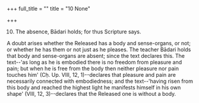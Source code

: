 +++
full_title = ""
title = "10 None"

+++




10. The absence, Bādari holds; for thus Scripture says.

A doubt arises whether the Released has a body and sense-organs, or not; or whether he has them or not just as he pleases. The teacher Bādari holds that body and sense-organs are absent; since the text declares this. The text--'as long as he is embodied there is no freedom from pleasure and pain; but when he is free from the body then neither pleasure nor pain touches him' (Cḥ. Up. VIII, 12, 1)--declares that pleasure and pain are necessarily connected with embodiedness; and the text--'having risen from this body and reached the highest light he manifests himself in his own shape' (VIII, 12, 3)--declares that the Released one is without a body.

